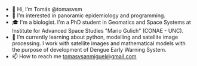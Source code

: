 - 👋 Hi, I’m Tomás @tomasvsm
- 👀 I’m interested in panoramic epidemiology and programming.
- :mortar_board: I'm a biologist. I'm a PhD student in Geomatics and Space Systems at Institute for Advanced Space Studies "Mario Gulich" (CONAE - UNC).
- 🌱 I’m currently learning about python, modelling and satellite image processing. I work with satellite images and mathematical models with the purpose of development of Dengue Early Warning System.
- 📫 How to reach me tomasvsanmiguel@gmail.com

<!---
tomasvsm/tomasvsm is a ✨ special ✨ repository because its `README.md` (this file) appears on your GitHub profile.
You can click the Preview link to take a look at your changes.
--->
